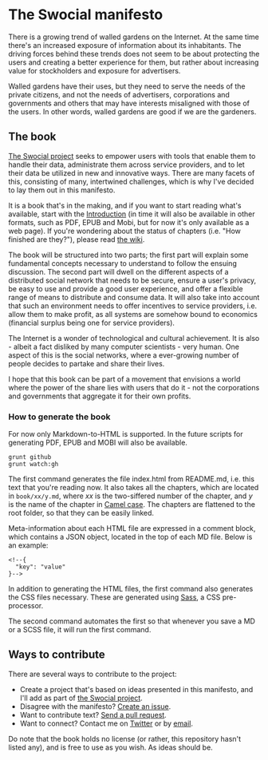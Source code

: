 <!--{
  "title": "The Swocial manifesto",
  "status": null,
  "previous": null,
  "next": "intro"
}-->
# The Swocial manifesto

There is a growing trend of walled gardens on the Internet. At the same time there's an increased exposure of information about its inhabitants. The driving forces behind these trends does not seem to be about protecting the users and creating a better experience for them, but rather about increasing value for stockholders and exposure for advertisers.

Walled gardens have their uses, but they need to serve the needs of the private citizens, and not the needs of advertisers, corporations and governments and others that may have interests misaligned with those of the users. In other words, walled gardens are good if we are the gardeners.

## The book

[The Swocial project](http://github.com/swocial) seeks to empower users with tools that enable them to handle their data, administrate them across service providers, and to let their data be utilized in new and innovative ways. There are many facets of this, consisting of many, intertwined challenges, which is why I've decided to lay them out in this manifesto.

It is a book that's in the making, and if you want to start reading what's available, start with the [Introduction](http://swocial.github.io/swocial-manifesto.html#introduction) (in time it will also be available in other formats, such as PDF, EPUB and Mobi, but for now it's only available as a web page). If you're wondering about the status of chapters (i.e. "How finished are they?"), please read [the wiki](https://github.com/swocial/swocial.github.io/wiki).

The book will be structured into two parts; the first part will explain some fundamental concepts necessary to understand to follow the ensuing discussion. The second part will dwell on the different aspects of a distributed social network that needs to be secure, ensure a user's privacy, be easy to use and provide a good user experience, and offer a flexible range of means to distribute and consume data. It will also take into account that such an environment needs to offer incentives to service providers, i.e. allow them to make profit, as all systems are somehow bound to economics (financial surplus being one for service providers).

The Internet is a wonder of technological and cultural achievement. It is also - albeit a fact disliked by many computer scientists - very human. One aspect of this is the social networks, where a ever-growing number of people decides to partake and share their lives.

I hope that this book can be part of a movement that envisions a world where the power of the share lies with users that do it - not the corporations and governments that aggregate it for their own profits.

### How to generate the book

For now only Markdown-to-HTML is supported. In the future scripts for generating PDF, EPUB and MOBI will also be available.

    grunt github
    grunt watch:gh

The first command generates the file index.html from README.md, i.e. this text that you're reading now. It also takes all the chapters, which are located in `book/xx/y.md`, where *xx* is the two-siffered number of the chapter, and *y* is the name of the chapter in [Camel case](http://en.wikipedia.org/wiki/CamelCase). The chapters are flattened to the root folder, so that they can be easily linked.

Meta-information about each HTML file are expressed in a comment block, which contains a JSON object, located in the top of each MD file. Below is an example:

    <!--{
      "key": "value"
    }-->

In addition to generating the HTML files, the first command also generates the CSS files necessary. These are generated using [Sass](http://sass-lang.com/), a CSS pre-processor.

The second command automates the first so that whenever you save a MD or a SCSS file, it will run the first command.

## Ways to contribute

There are several ways to contribute to the project:

* Create a project that's based on ideas presented in this manifesto, and I'll add as part of [the Swocial project](https://github.com/swocial).
* Disagree with the manifesto? [Create an issue](https://github.com/swocial/swocial.github.io/issues).
* Want to contribute text? [Send a pull request](https://github.com/swocial/swocial.github.io/pulls).
* Want to connect? Contact me on [Twitter](https://twitter.com/megoth) or by [email](mailto:arne.hassel@gmail.com).

Do note that the book holds no license (or rather, this repository hasn't listed any), and is free to use as you wish. As ideas should be.